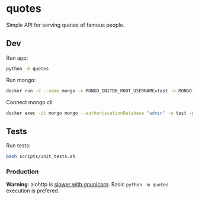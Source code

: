 # quotes

Simple API for serving quotes of famous people.

## Dev

Run app:

```bash
python -m quotes
```


Run mongo:

```bash
docker run -d --name mongo -e MONGO_INITDB_ROOT_USERNAME=test -e MONGO_INITDB_ROOT_PASSWORD=test1234 -p 27017:27017 mongo
```

Connect mongo cli:

```bash
docker exec -it mongo mongo --authenticationDatabase "admin" -u test -p test1234
```

## Tests

Run tests:
```bash
bash scripts/unit_tests.sh
```

### Production

**Warning**: aiohttp is [slower with gnunicorn](https://docs.aiohttp.org/en/stable/deployment.html#start-gunicorn). Basic `python -m quotes` execution is prefered.
